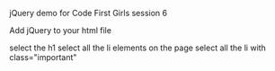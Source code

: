 jQuery demo for Code First Girls session 6

Add jQuery to your html file

select the h1
select all the li elements on the page
select all the li with class="important"
